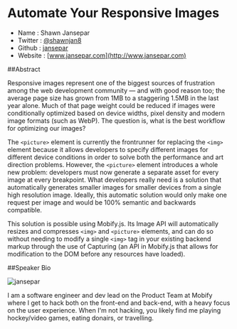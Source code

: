 # Automate Your Responsive Images

* Name      : Shawn Jansepar
* Twitter   : [@shawnjan8](http://twitter.com/shawnjan8)
* Github    : [jansepar](http://github.com/jansepar)
* Website   : [www.jansepar.com](http://www.jansepar.com)

##Abstract

Responsive images represent one of the biggest sources of frustration among
the web development community — and with good reason too; the average page
size has grown from 1MB to a staggering 1.5MB in the last year alone.
Much of that page weight could be reduced if images were conditionally optimized
based on device widths, pixel density and modern image formats (such as WebP).
The question is, what is the best workflow for optimizing our images?

The `<picture>` element is currently the frontrunner for replacing the `<img>`
element because it allows developers to specify different images for different
device conditions in order to solve both the performance and art direction problems.
However, the `<picture>` element introduces a whole new problem: developers must
now generate a separate asset for every image at every breakpoint. What developers
really need is a solution that automatically generates smaller images for smaller
devices from a single high resolution image. Ideally, this automatic solution would
only make one request per image and would be 100% semantic and backwards compatible. 

This solution is possible using Mobify.js. Its Image API will automatically resizes
and compresses `<img>` and `<picture>` elements, and can do so without needing to
modify a single `<img>` tag in your existing backend markup through the use of Capturing
(an API in Mobify.js that allows for modification to the DOM before any resources
have loaded).

##Speaker Bio

![jansepar](https://raw.github.com/cascadiajs/2013.cascadiajs.com/master/images/jansepar.png)

I am a software engineer and dev lead on the Product Team at Mobify where I
get to hack both on the front-end and back-end, with a heavy focus on the
user experience. When I'm not hacking, you likely find me playing hockey/video
games, eating donairs, or travelling. 
